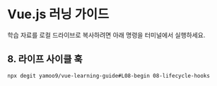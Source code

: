 # Vue.js 러닝 가이드

학습 자료를 로컬 드라이브로 복사하려면 아래 명령을 터미널에서 실행하세요.

## 8. 라이프 사이클 훅

```sh
npx degit yamoo9/vue-learning-guide#L08-begin 08-lifecycle-hooks
```
